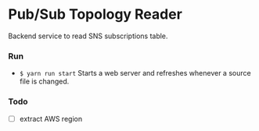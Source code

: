 # Pub/Sub Topology Reader

Backend service to read SNS subscriptions table.

### Run

- `$ yarn run start`
Starts a web server and refreshes whenever a source file is changed.

### Todo

- [ ] extract AWS region
